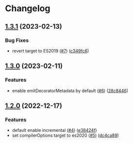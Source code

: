 # Changelog

## [1.3.1](https://github.com/eggjs/tsconfig/compare/v1.3.0...v1.3.1) (2023-02-13)


### Bug Fixes

* revert target to ES2019 ([#7](https://github.com/eggjs/tsconfig/issues/7)) ([c349fc6](https://github.com/eggjs/tsconfig/commit/c349fc6cc21e81471562187b8acbf296f25d6955))

## [1.3.0](https://github.com/eggjs/tsconfig/compare/v1.2.0...v1.3.0) (2023-02-11)


### Features

* enable emitDecoratorMetadata by default ([#6](https://github.com/eggjs/tsconfig/issues/6)) ([28c8446](https://github.com/eggjs/tsconfig/commit/28c8446678e29ccb7df0c3fd1e2964a05223c6cd))

## [1.2.0](https://github.com/eggjs/tsconfig/compare/v1.1.0...v1.2.0) (2022-12-17)


### Features

* default enable incremental ([#4](https://github.com/eggjs/tsconfig/issues/4)) ([e38424f](https://github.com/eggjs/tsconfig/commit/e38424f141095db94dcb1761cb5c364de98e00ee))
* set compilerOptions target to es2020 ([#5](https://github.com/eggjs/tsconfig/issues/5)) ([dc4ca89](https://github.com/eggjs/tsconfig/commit/dc4ca89153ce8e149f60b0ac2a53bb0ebd6eba37))
